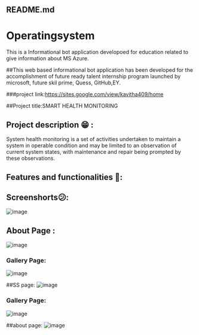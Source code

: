 ## README.md
# Operatingsystem
This is a Informational bot application developoed for education related to give information about MS Azure.

##This web based informational bot application has been developed for the accomplishment of future ready talent internship program launched by microsoft, future skil prime, Quess, GitHub,EY.

###project link:https://sites.google.com/view/kavitha409/home

##Project title:SMART HEALTH MONITORING

## Project description 😁 :
System health monitoring is a set of activities undertaken to maintain a system in operable condition and may be limited to an observation of current system states, with maintenance and repair being prompted by these observations.

## Features and functionalities 🧐:

## Screenshorts😕:
![image](https://user-images.githubusercontent.com/114652779/200802759-25d3b11a-4ea5-48f6-ab1a-5b14c4b89daa.png)

## About Page :
![image](https://user-images.githubusercontent.com/114652779/200803156-44258096-f6fd-4283-b6a7-b38b1c7989c7.png)

### Gallery Page:
![image](https://user-images.githubusercontent.com/114652779/200803318-e24ea204-d3fc-426c-8acf-4188bfe7b102.png)

##SS page:
![image](https://user-images.githubusercontent.com/114652779/200803547-7ac8371f-5f8a-44d6-b0d9-897e94d3fab6.png)

### Gallery Page:
![image](https://user-images.githubusercontent.com/114652779/200803740-e8225583-235d-4595-856c-97b644cbf82e.png)

##about page:
![image](https://user-images.githubusercontent.com/114652779/200804013-6873dc5b-71d0-441d-a69f-a5de23c2a6d8.png)
